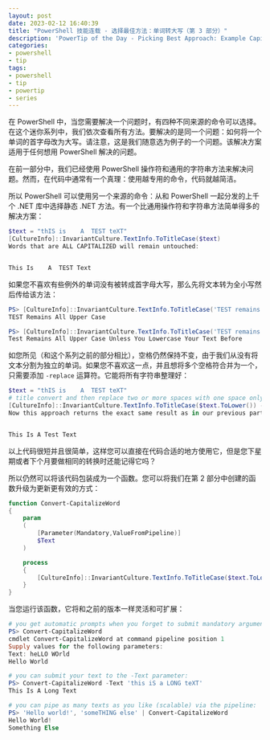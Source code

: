 ```yaml
---
layout: post
date: 2023-02-12 16:40:39
title: "PowerShell 技能连载 - 选择最佳方法：单词转大写（第 3 部分）"
description: 'PowerTip of the Day - Picking Best Approach: Example Capitalizing Words (Part 3)'
categories:
- powershell
- tip
tags:
- powershell
- tip
- powertip
- series
---
```

在 PowerShell 中，当您需要解决一个问题时，有四种不同来源的命令可以选择。在这个迷你系列中，我们依次查看所有方法。要解决的是同一个问题：如何将一个单词的首字母改为大写。请注意，这是我们随意选为例子的一个问题。该解决方案适用于任何想用 PowerShell 解决的问题。

在前一部分中，我们已经使用 PowerShell 操作符和通用的字符串方法来解决问题。然而，在代码中通常有一个真理：使用越专用的命令，代码就越简洁。

所以 PowerShell 可以使用另一个来源的命令：从和 PowerShell 一起分发的上千个 .NET 库中选择静态 .NET 方法。有一个比通用操作符和字符串方法简单得多的解决方案：

```powershell
$text = "thIS is    A  TEST teXT"
[CultureInfo]::InvariantCulture.TextInfo.ToTitleCase($text)
Words that are ALL CAPITALIZED will remain untouched:


This Is    A  TEST Text
```

如果您不喜欢有些例外的单词没有被转成首字母大写，那么先将文本转为全小写然后传给该方法：

```powershell
PS> [CultureInfo]::InvariantCulture.TextInfo.ToTitleCase('TEST remains aLL uppER Case')
TEST Remains All Upper Case

PS> [CultureInfo]::InvariantCulture.TextInfo.ToTitleCase('TEST remains aLL uppER Case unless you lowerCASE YOUR text beFORE'.ToLower())
Test Remains All Upper Case Unless You Lowercase Your Text Before
```

如您所见（和这个系列之前的部分相比），空格仍然保持不变，由于我们从没有将文本分割为独立的单词。如果您不喜欢这一点，并且想将多个空格符合并为一个，只需要添加 `-replace` 运算符。它能将所有字符串整理好：

```powershell
$text = "thIS is    A  TEST teXT"
# title convert and then replace two or more spaces with one space only:
[CultureInfo]::InvariantCulture.TextInfo.ToTitleCase($text.ToLower()) -replace '\s{2,}', ' '
Now this approach returns the exact same result as in our previous parts:


This Is A Test Text
```

以上代码很短并且很简单，这样您可以直接在代码合适的地方使用它，但是您下星期或者下个月要做相同的转换时还能记得它吗？

所以仍然可以将该代码包装成为一个函数。您可以将我们在第 2 部分中创建的函数升级为更新更有效的方式：

```powershell
function Convert-CapitalizeWord
{
    param
    (
        [Parameter(Mandatory,ValueFromPipeline)]
        $Text
    )

    process
    {
        [CultureInfo]::InvariantCulture.TextInfo.ToTitleCase($text.ToLower()) -replace '\s{2,}', ' '
    }
}
```

当您运行该函数，它将和之前的版本一样灵活和可扩展：

```powershell
# you get automatic prompts when you forget to submit mandatory arguments:
PS> Convert-CapitalizeWord
cmdlet Convert-CapitalizeWord at command pipeline position 1
Supply values for the following parameters:
Text: heLLO WOrld
Hello World

# you can submit your text to the -Text parameter:
PS> Convert-CapitalizeWord -Text 'this iS a LONG teXT'
This Is A Long Text

# you can pipe as many texts as you like (scalable) via the pipeline:
PS> 'Hello world!', 'someTHING else' | Convert-CapitalizeWord
Hello World!
Something Else
```
<!--本文国际来源：[Picking Best Approach: Example Capitalizing Words (Part 3)](https://blog.idera.com/database-tools/powershell/powertips/picking-best-approach-example-capitalizing-words-part-3/)-->

